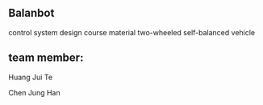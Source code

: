 Balanbot
--------
control system design course material 
two-wheeled self-balanced vehicle

team member:
----------
Huang Jui Te

Chen Jung Han
